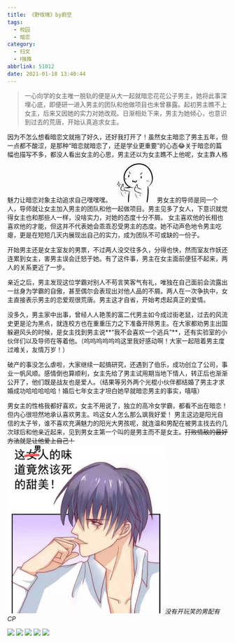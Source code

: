 ```yaml
---
title: 《野玫瑰》by蔚空
tags:
  - 校园
  - 暗恋
category:
  - 扫文
  - Ⅰ强推
abbrlink: 51012
date: 2021-01-18 13:40:44
---
```

<meta name="referrer" content="no-referrer" />

> 一心向学的女主唯一脱轨的便是从大一起就暗恋花花公子男主，她将此事深埋心底，即便研一进入男主的团队和他做项目也未曾暴露。起初男主瞧不上女主，后来又因她的实力对她改观。日渐相处下来，男主为她倾心，也意识到过去的荒唐，开始认真追求女主。
<!-- more -->

因为不怎么想看暗恋文就拖了好久，还好我打开了！虽然女主暗恋了男主五年，但一点都不酸涩，是那种“暗恋就暗恋了，还是学业更重要”的心态😂关于暗恋的篇幅也描写不多，都没人看出女主的心思，男主还以为女主瞧不上他呢，女主靠人格魅力让暗恋对象主动追求自己嘿嘿嘿。![](/bq/IMG_2976.JPG)
男女主的导师是同一个人，导师就让女主加入男主的团队和他一起做项目。男主见多了女人，下意识就觉得女主也和那些人一样，没啥实力，对她的态度十分不屑。
女主喜欢他的长相也喜欢他的才能，但这并不代表她会乖乖忍受男主的态度。她不动声色地令男主吃瘪，更是在短短几天内展现出自己的实力，成为团队不可或缺的一份子。

开始男主还是女主室友的男票，不过两人没交往多久，分得也快，然而室友作妖还连累到女主，害男主误会迁怒于她。有了这件事，男主在女主面前便狂不起来，两人的关系更近了一步。

亲近之后，男主发现这位学霸对别人不苟言笑客气有礼，唯独在自己面前会流露出一丝身为学霸的自傲，甚至偶尔会表现出对他人品的不屑。两人在一次争执中，女主直接表示男主的恋爱观很荒唐。男主这才自省，开始考虑起真正的爱情。

没多久，男主家中出事，曾经人人艳羡的富二代男主如今成过街老鼠，过去的风流史更是沦为黑点，就连校方也在重重压力之下准备开除男主。在大家都劝男主出国躲避风头的时候，是女主找到男主说**“我不会喜欢一个逃兵”**，还有实验室的小伙伴们以及导师在等着他。（呜呜呜呜呜呜这里我好感动啊！大家一起陪着男主度过难关，友情万岁！）

破产的事没怎么虐啦，大家继续一起搞研究，还遇到了伯乐，成功创立了公司，事业一帆风顺。感情倒也算顺利，女主先给了男主试用期当地下情人，转正后也渐渐公开了，他们既是战友也是爱人。（结果等另外两个光棍小伙伴都结婚了男主才求婚成功哈哈哈哈哈！婚后七年女主才坦白她早就暗恋男主的事实，嘻嘻）

男女主的性格我都好喜欢，女主不用说了，独立的高冷女学霸，都看不出在暗恋！但内心很坦然地承认喜欢男主。呜这女人怎么那么飒我好爱！
男主这边是阳光自信的太子爷，谁不喜欢充满魅力的阳光大男孩呢，就连温和男配在被男主找去约几次球后和他亲近起来，见到男女主第一个叫的是男主而不是女主。~~打败情敌的最好方法就是让他爱上自己！~~<img src="/bq/20210118134939.jpg" style="zoom:50%">_没有开玩笑的男配有CP_

![](https://wx2.sinaimg.cn/mw690/0069kFhhgy1gmrtxngkq1j30n01dsqv6.jpg)
![](https://wx1.sinaimg.cn/mw690/0069kFhhgy1gmrtxlcbx8j30n01dsqv6.jpg)
![](https://wx2.sinaimg.cn/mw690/0069kFhhgy1gmrtxos9yvj30n01dskjm.jpg)
![](https://wx4.sinaimg.cn/mw690/0069kFhhgy1gmrtxje1o7j30n01dsqv6.jpg)
![](https://wx2.sinaimg.cn/mw690/0069kFhhgy1gmrtxqkiqzj30n01dskjm.jpg)